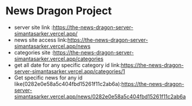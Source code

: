 # News Dragon Project

- server site link :https://the-news-dragon-server-simantasarker.vercel.app/
- news site access link:https://the-news-dragon-server-simantasarker.vercel.app/news
- categories site :https://the-news-dragon-server-simantasarker.vercel.app/categories
- get all date for any specific category id link:https://the-news-dragon-server-simantasarker.vercel.app/categories/1
- Get specific news for any id like(0282e0e58a5c404fbd15261f11c2ab6a):https://the-news-dragon-server-simantasarker.vercel.app/news/0282e0e58a5c404fbd15261f11c2ab6a
